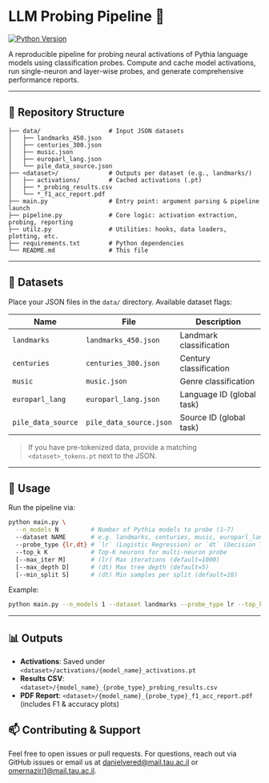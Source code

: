 # LLM Probing Pipeline 🚀

[![Python Version](https://img.shields.io/badge/python-3.11%2B-blue)](https://www.python.org/) 

A reproducible pipeline for probing neural activations of Pythia language models using classification probes. Compute and cache model activations, run single-neuron and layer-wise probes, and generate comprehensive performance reports.

---

## 📁 Repository Structure

```
├── data/                   # Input JSON datasets
│   ├── landmarks_450.json
│   ├── centuries_300.json
│   ├── music.json
│   ├── europarl_lang.json
│   └── pile_data_source.json
├── <dataset>/              # Outputs per dataset (e.g., landmarks/)
│   ├── activations/        # Cached activations (.pt)
│   ├── *_probing_results.csv
│   └── *_f1_acc_report.pdf
├── main.py                 # Entry point: argument parsing & pipeline launch
├── pipeline.py             # Core logic: activation extraction, probing, reporting
├── utilz.py                # Utilities: hooks, data loaders, plotting, etc.
├── requirements.txt        # Python dependencies
└── README.md               # This file
```

---

## 📂 Datasets

Place your JSON files in the `data/` directory. Available dataset flags:

| Name               | File                    | Description               |
| ------------------ | ----------------------- | ------------------------- |
| `landmarks`        | `landmarks_450.json`    | Landmark classification   |
| `centuries`        | `centuries_300.json`    | Century classification    |
| `music`            | `music.json`            | Genre classification      |
| `europarl_lang`    | `europarl_lang.json`    | Language ID (global task) |
| `pile_data_source` | `pile_data_source.json` | Source ID (global task)   |

> If you have pre-tokenized data, provide a matching `<dataset>_tokens.pt` next to the JSON.

---

## 🚀 Usage

Run the pipeline via:

```bash
python main.py \
  --n_models N         # Number of Pythia models to probe (1–7)
  --dataset NAME       # e.g. landmarks, centuries, music, europarl_lang, pile_data_source
  --probe_type {lr,dt} # `lr` (Logistic Regression) or `dt` (Decision Tree)
  --top_k K            # Top-K neurons for multi-neuron probe
  [--max_iter M]       # (lr) Max iterations (default=1000)
  [--max_depth D]      # (dt) Max tree depth (default=5)
  [--min_split S]      # (dt) Min samples per split (default=10)
```

Example:

```bash
python main.py --n_models 1 --dataset landmarks --probe_type lr --top_k 10
```

---

## 📊 Outputs

* **Activations**: Saved under `<dataset>/activations/{model_name}_activations.pt`
* **Results CSV**: `<dataset>/{model_name}_{probe_type}_probing_results.csv`
* **PDF Report**: `<dataset>/{model_name}_{probe_type}_f1_acc_report.pdf` (includes F1 & accuracy plots)

## 📫 Contributing & Support

Feel free to open issues or pull requests. For questions, reach out via GitHub issues or email us at danielvered@mail.tau.ac.il or omernaziri1@mail.tau.ac.il.
